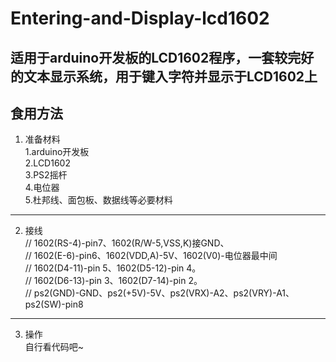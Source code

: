 # Entering-and-Display-lcd1602
适用于arduino开发板的LCD1602程序，一套较完好的文本显示系统，用于键入字符并显示于LCD1602上
---
## 食用方法
1. 准备材料  
  1.arduino开发板  
  2.LCD1602  
  3.PS2摇杆  
  4.电位器  
  5.杜邦线、面包板、数据线等必要材料  
---
2. 接线   
// 1602(RS-4)-pin7、1602(R/W-5,VSS,K)接GND、  
// 1602(E-6)-pin6、1602(VDD,A)-5V、1602(V0)-电位器最中间  
// 1602(D4-11)-pin 5、1602(D5-12)-pin 4。   
// 1602(D6-13)-pin 3、1602(D7-14)-pin 2。  
// ps2(GND)-GND、ps2(+5V)-5V、ps2(VRX)-A2、ps2(VRY)-A1、ps2(SW)-pin8  
---
3. 操作  
自行看代码吧~  



